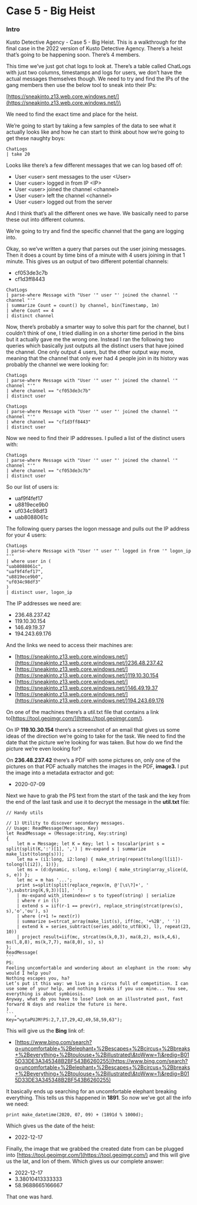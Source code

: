 # Case 5 - Big Heist

### Intro

Kusto Detective Agency - Case 5 - Big Heist. This is a walkthrough for the final case in the 2022 version of Kusto Detective Agency. There’s a heist that’s going to be happening soon. There’s 4 members.

This time we’ve just got chat logs to look at. There’s a table called ChatLogs with just two columns, timestamps and logs for users, we don’t have the actual messages themselves though. We need to try and find the IPs of the gang members then use the below tool to sneak into their IPs:

[https://sneakinto.z13.web.core.windows.net/](https://sneakinto.z13.web.core.windows.net/)\<ip>

We need to find the exact time and place for the heist.

We’re going to start by taking a few samples of the data to see what it actually looks like and how he can start to think about how we’re going to get these naughty boys:

```
ChatLogs
| take 20
```

Looks like there’s a few different messages that we can log based off of:

* User \<user> sent messages to the user \<User>
* User \<user> logged in from IP \<IP>
* User \<user> joined the channel \<channel>
* User \<user> left the channel \<channel>
* User \<user> logged out from the server

And I think that’s all the different ones we have. We basically need to parse these out into different columns.

We’re going to try and find the specific channel that the gang are logging into.

Okay, so we’ve written a query that parses out the user joining messages. Then it does a count by time bins of a minute with 4 users joining in that 1 minute. This gives us an output of two different potential channels:

* cf053de3c7b
* cf1d3ff8443

```
ChatLogs
| parse-where Message with "User '" user "' joined the channel '" channel "'"
| summarize Count = count() by channel, bin(Timestamp, 1m)
| where Count == 4
| distinct channel
```

Now, there’s probably a smarter way to solve this part for the channel, but I couldn’t think of one, I tried dialling in on a shorter time period in the bins but it actually gave me the wrong one. Instead I ran the following two queries which basically just outputs all the distinct users that have joined the channel. One only output 4 users, but the other output way more, meaning that the channel that only ever had 4 people join in its history was probably the channel we were looking for:

```
ChatLogs
| parse-where Message with "User '" user "' joined the channel '" channel "'"
| where channel == "cf053de3c7b"
| distinct user

ChatLogs
| parse-where Message with "User '" user "' joined the channel '" channel "'"
| where channel == "cf1d3ff8443"
| distinct user
```

Now we need to find their IP addresses. I pulled a list of the distinct users with:

```
ChatLogs
| parse-where Message with "User '" user "' joined the channel '" channel "'"
| where channel == "cf053de3c7b"
| distinct user
```

So our list of users is:

* uaf9f4fef17
* u8819ece9b0
* uf034c98df3
* uab8088061c

The following query parses the logon message and pulls out the IP address for your 4 users:

```
ChatLogs
| parse-where Message with "User '" user "' logged in from '" logon_ip "'"
| where user in (
"uab8088061c",
"uaf9f4fef17",
"u8819ece9b0",
"uf034c98df3"
)
| distinct user, logon_ip
```

The IP addresses we need are:

* 236.48.237.42
* 119.10.30.154
* 146.49.19.37
* 194.243.69.176

And the links we need to access their machines are:

* [https://sneakinto.z13.web.core.windows.net/](https://sneakinto.z13.web.core.windows.net/)236.48.237.42
* [https://sneakinto.z13.web.core.windows.net/](https://sneakinto.z13.web.core.windows.net/)119.10.30.154
* [https://sneakinto.z13.web.core.windows.net/](https://sneakinto.z13.web.core.windows.net/)146.49.19.37
* [https://sneakinto.z13.web.core.windows.net/](https://sneakinto.z13.web.core.windows.net/)194.243.69.176

On one of the machines there’s a util.txt file that contains a link to[https://tool.geoimgr.com/](https://tool.geoimgr.com/).

On IP **119.10.30.154** there’s a screenshot of an email that gives us some ideas of the direction we’re going to take for the task. We need to find the date that the picture we’re looking for was taken. But how do we find the picture we’re even looking for?

On **236.48.237.42** there’s a PDF with some pictures on, only one of the pictures on that PDF actually matches the images in the PDF, **image3.** I put the image into a metadata extractor and got:

* 2020-07-09

Next we have to grab the PS text from the start of the task and the key from the end of the last task and use it to decrypt the message in the **util.txt** file:

````
// Handy utils

// 1) Utility to discover secondary messages.
// Usage: ReadMessage(Message, Key)
let ReadMessage = (Message:string, Key:string) 
{
    let m = Message; let K = Key; let l = toscalar(print s = split(split(K,':')[1], ',') | mv-expand s | summarize make_list(tolong(s)));
    let ma = (i1:long, i2:long) { make_string(repeat(tolong(l[i1])-tolong(l[i2]), 1))}; 
    let ms = (d:dynamic, s:long, e:long) { make_string(array_slice(d, s, e)) };   
    let mc = m has '...';
    print s=split(split(replace_regex(m, @'[\s\?]+', ' '),substring(K,9,3))[1], ' ')
    | mv-expand with_itemindex=r s to typeof(string) | serialize 
    | where r in (l)
    | extend s = iif(r-1 == prev(r), replace_string(strcat(prev(s), s),'o','ou'), s)
    | where (r+1 != next(r))
    | summarize s=strcat_array(make_list(s), iff(mc, '+%2B', ' '))
    | extend k = series_subtract(series_add(to_utf8(K), l), repeat(23, 10))
    | project result=iif(mc, strcat(ms(k,0,3), ma(8,2), ms(k,4,6), ms(l,8,8), ms(k,7,7), ma(8,0), s), s)
};
ReadMessage(
```
PS:
Feeling uncomfortable and wondering about an elephant in the room: why would I help you?
Nothing escapes you, ha?
Let’s put it this way: we live in a circus full of competition. I can use some of your help, and nothing breaks if you use mine... You see, everything is about symbiosis.
Anyway, what do you have to lose? Look on an illustrated past, fast forward N days and realize the future is here.
)
```,
Key="wytaPUJM!PS:2,7,17,29,42,49,58,59,63");
````

This will give us the **Bing** link of:

* [https://www.bing.com/search?q=uncomfortable+%2Belephant+%2Bescapes+%2Bcircus+%2Bbreaks+%2Beverything+%2Btoulouse+%2Billustrated\&toWww=1\&redig=B015D33DE3A345348B2BF543B6260255](https://www.bing.com/search?q=uncomfortable+%2Belephant+%2Bescapes+%2Bcircus+%2Bbreaks+%2Beverything+%2Btoulouse+%2Billustrated\&toWww=1\&redig=B015D33DE3A345348B2BF543B6260255)

It basically ends up searching for an uncomfortable elephant breaking everything. This tells us this happened in **1891**. So now we’ve got all the info we need:

```
print make_datetime(2020, 07, 09) + (1891d % 1000d);
```

Which gives us the date of the heist:

* 2022-12-17

Finally, the image that we grabbed the created date from can be plugged into [https://tool.geoimgr.com/](https://tool.geoimgr.com/) and this will give us the lat, and lon of them. Which gives us our complete answer:

* 2022-12-17
* 3.38010413333333
* 58.9688665166667

That one was hard.
